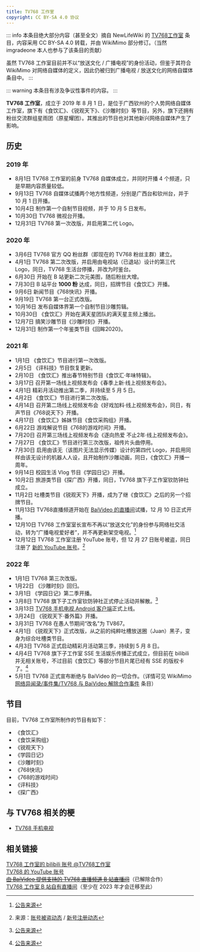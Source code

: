 ```yaml
---
title: TV768 工作室
copyright: CC BY-SA 4.0 协议
---
```


::: info
本条目绝大部分内容（甚至全文）摘自 NewLifeWiki 的 [TV768工作室](https://newlifewiki.miraheze.org/wiki/TV768工作室) 条目，内容采用 CC BY-SA 4.0 转载，并由 WikiMimo 部分修订。（当然 imgradeone 本人也参与了该条目的贡献）

虽然 TV768 工作室目前并不以“放送文化 / 广播电视”的身份活动，但鉴于其符合 WikiMimo 对网络自媒体的定义，因此仍被归到广播电视 / 放送文化的网络自媒体条目中。
:::

::: warning
本条目有涉及争议性事件的内容。
:::

**TV768 工作室**，成立于 2019 年 8 月 1 日，是位于广西钦州的个人势网络自媒体工作室，旗下有《食饮汇》、《锐观天下》、《沙雕时刻》等节目，另外，旗下还拥有粉丝交流群组星雨团（原星耀团）。其推出的节目也对其他新兴网络自媒体产生了影响。

## 历史

### 2019 年
- 8月1日 TV768 工作室的前身 TV768 自媒体成立，并同时开播 4 个频道，只是早期内容质量较低。
- 9月13日 TV768 自媒体试播两个地方性频道，分别是广西台和钦州台，并于 10 月 1 日开播。
- 10月4日 制作第一个自制节目视频，并于 10 月 5 日发布。
- 10月30日 TV768 微视台开播。
- 12月31日 TV768 第一次改版，并启用第二代 Logo。

### 2020 年
- 3月6日 TV768 官方 QQ 粉丝群（即现在的 TV768 粉丝主群）建立。
- 4月1日 TV768 第二次改版，并启用由电视站（已退站）设计的第三代 Logo，同日，TV768 生活台停播，并改为时鉴台。
- 6月30日 开始在 B 站更新二次元美图，随后粉丝大增。
- 7月30日 B 站平台 **1000 粉** 达成，同日，招牌节目《食饮汇》开播。
- 9月6日 新闻节目《768快讯》开播。
- 9月19日 TV768 第一台正式改版。
- 10月16日 发布自媒体界第一个自制节目沙雕剪辑。
- 10月30日 《食饮汇》开始在满天星团队的满天星主频上播出。
- 12月7日 搞笑沙雕节目《沙雕时刻》开播。
- 12月31日 制作第一个年鉴类节目《回眸2020》。

### 2021 年
- 1月1日 《食饮汇》节目进行第一次改版。
- 2月5日 《评科技》节目恢复更新。
- 2月10日 《食饮汇》推出春节特别节目《食饮汇·年味特辑》。
- 3月17日 召开第一场线上视频发布会《春季上新·线上视频发布会》。
- 4月1日 精彩月活动推出第二季，并持续至 5 月 5 日。
- 4月2日 《食饮汇》节目进行第二次改版。
- 4月14日 召开第二场线上视频发布会《好戏加料·线上视频发布会》，同日，有声节目《768说天下》开播。
- 4月17日 《食饮汇》姊妹节目《食饮采购组》开播。
- 6月22日 游戏解说节目《768的游戏时间》开播。
- 7月20日 召开第三场线上视频发布会《逐向热爱 不止2年·线上视频发布会》。
- 7月27日 《食饮汇》节目进行第三次改版，祖传片头曲停用。
- 7月30日 启用由该无（该图片无法显示传媒）设计的第四代 Logo，并启用同样由该无设计的机器人人设，且开始制作沙雕动画，同日，《食饮汇》开播一周年。
- 9月14日 校园生活 Vlog 节目《学园日记》开播。
- 10月2日 旅游类节目《探广西》开播，同日，TV768 旗下子工作室钦防钟社成立。
- 11月2日 吐槽类节目《锐观天下》开播，成为了继《食饮汇》之后的另一个招牌节目。
- 11月13日 TV768直播频道开始在 [BaiVideo 的直播间](https://live.bilibili.com/10502566)试播，12 月 10 日正式开播。
- 12月10日 TV768 工作室室长宣布不再以“放送文化”的身份参与网络社交活动，转为“广播电视爱好者”，并不再更新架空电视。[^1]
- 12月12日 TV768 工作室注册 YouTube 账号，但 12 月 27 日账号被盗，同日注册了 [新的 YouTube 账号](https://www.youtube.com/channel/UC-nkq0LgasH4KlisdKsOO6g)。[^2]

### 2022 年
- 1月1日 TV768 第三次改版。
- 1月22日 《沙雕时刻》回归。
- 3月1日 《学园日记》第二季开播。
- 3月8日 TV768 旗下子工作室钦防钟社正式停止活动并解散。[^3]
- 3月13日 [TV768 手机电视 Android 客户端](http://tv768.huoyinetwork.cn)正式上线。
- 3月24日 《锐观天下·番外篇》开播。
- 3月31日 TV768 在愚人节期间“改名”为 TV867。
- 4月1日 《锐观天下》正式改版，从之前的纯粹吐槽放送圈（Juan）黑子，变身为综合吐槽类节目。
- 4月3日 TV768 正式启动精彩月活动第三季，持续到 5 月 8 日。
- 4月4日 TV768 旗下子工作室 SSE 生活娱乐传播正式成立，但目前在 bilibili 并无相关账号，不过目前《食饮汇》等部分节目片尾已经有 SSE 的版权卡了。[^4]
- 5月1日 TV768 正式宣布断绝与 BaiVideo 的一切合作。（详情可见 WikiMimo [网络异闻录/事件集/TV768 与 BaiVideo 解除合作事件](/web-fair/event/tv768-baiv.md) 条目）

## 节目

目前，TV768 工作室所制作的节目有如下：

- 《食饮汇》
- 《食饮采购组》
- 《锐观天下》
- 《学园日记》
- 《沙雕时刻》
- 《768快讯》
- 《768的游戏时间》
- 《评科技》
- 《探广西》

## 与 TV768 相关的梗

- [TV768 手机电视](../meme/tv768-mobile-tv.md)

## 相关链接

[TV768 工作室的 bilibili 账号 @TV768工作室](https://space.bilibili.com/79567067)  
[TV768 的 YouTube 账号](https://www.youtube.com/channel/UC-nkq0LgasH4KlisdKsOO6g)  
[~~由 BaiVideo 提供支持的 TV768 直播频道 B 站直播间~~](https://live.bilibili.com/10502566)（已解除合作）  
[TV768 工作室 B 站自有直播间](https://live.bilibili.com/6674145)（至少在 2023 年才会迁移至此）

[^1]: [公告来源](https://t.bilibili.com/602475081460894828)
[^2]: 来源：[账号被盗动态](https://t.bilibili.com/608853936816587116) / [新号注册动态](https://t.bilibili.com/608896882199148107)
[^3]: [公告来源](https://t.bilibili.com/635044561564991488)
[^4]: [公告来源](https://t.bilibili.com/644946570007019561)